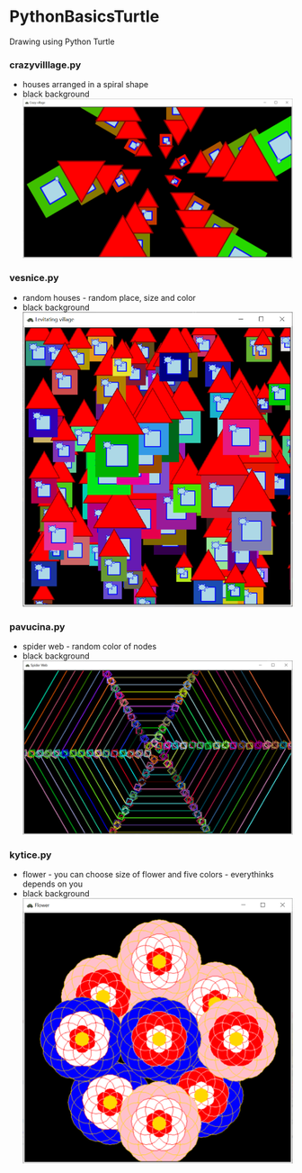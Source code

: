 # PythonBasicsTurtle
Drawing using Python Turtle

### crazyvilllage.py
- houses arranged in a spiral shape
- black background
![Village drawing by turtle](https://github.com/hrosicka/PythonBasicsTurtle/blob/master/doc/CrazyVillage.png)

### vesnice.py
- random houses - random place, size and color
- black background
![Village drawing by turtle](https://github.com/hrosicka/PythonBasicsTurtle/blob/master/doc/LevitatingVillage.png)

### pavucina.py
- spider web - random color of nodes
- black background
![Village drawing by turtle](https://github.com/hrosicka/PythonBasicsTurtle/blob/master/doc/SpiderWeb.png)

### kytice.py
- flower - you can choose size of flower and five colors - everythinks depends on you
- black background
![Village drawing by turtle](https://github.com/hrosicka/PythonBasicsTurtle/blob/master/doc/Flower.png)

